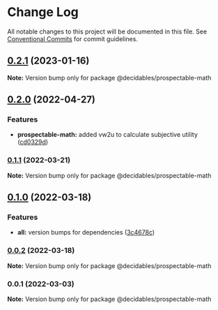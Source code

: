 # Change Log

All notable changes to this project will be documented in this file.
See [Conventional Commits](https://conventionalcommits.org) for commit guidelines.

## [0.2.1](https://github.com/decidables/decidables/compare/@decidables/prospectable-math@0.2.0...@decidables/prospectable-math@0.2.1) (2023-01-16)

**Note:** Version bump only for package @decidables/prospectable-math





## [0.2.0](https://github.com/decidables/decidables/compare/@decidables/prospectable-math@0.1.1...@decidables/prospectable-math@0.2.0) (2022-04-27)


### Features

* **prospectable-math:** added vw2u to calculate subjective utility ([cd0329d](https://github.com/decidables/decidables/commit/cd0329dbead859725fe882e17e509f2bc669371c))



### [0.1.1](https://github.com/decidables/decidables/compare/@decidables/prospectable-math@0.1.0...@decidables/prospectable-math@0.1.1) (2022-03-21)

**Note:** Version bump only for package @decidables/prospectable-math





## [0.1.0](https://github.com/decidables/decidables/compare/@decidables/prospectable-math@0.0.2...@decidables/prospectable-math@0.1.0) (2022-03-18)


### Features

* **all:** version bumps for dependencies ([3c4678c](https://github.com/decidables/decidables/commit/3c4678cb8753cac592feeaa646dd57b7ec622536))



### [0.0.2](https://github.com/decidables/decidables/compare/@decidables/prospectable-math@0.0.1...@decidables/prospectable-math@0.0.2) (2022-03-18)

**Note:** Version bump only for package @decidables/prospectable-math





### 0.0.1 (2022-03-03)

**Note:** Version bump only for package @decidables/prospectable-math

